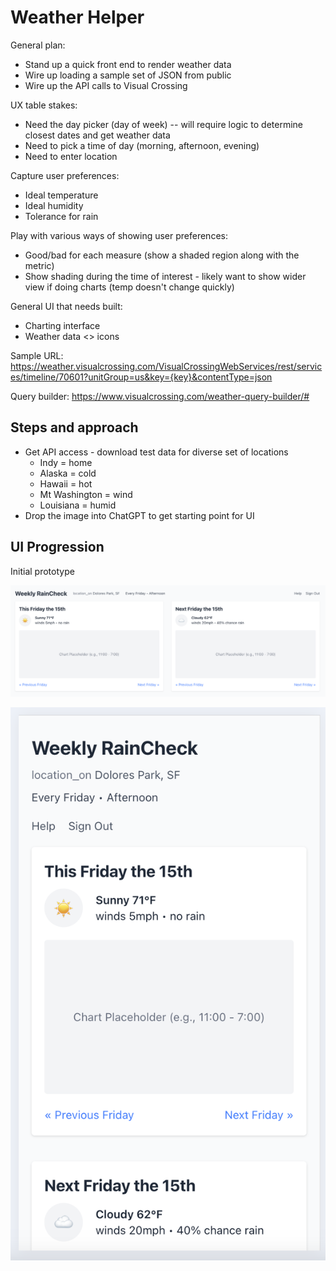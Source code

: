 # Weather Helper

General plan:

- Stand up a quick front end to render weather data
- Wire up loading a sample set of JSON from public
- Wire up the API calls to Visual Crossing

UX table stakes:

- Need the day picker (day of week) -- will require logic to determine closest dates and get weather data
- Need to pick a time of day (morning, afternoon, evening)
- Need to enter location

Capture user preferences:

- Ideal temperature
- Ideal humidity
- Tolerance for rain

Play with various ways of showing user preferences:

- Good/bad for each measure (show a shaded region along with the metric)
- Show shading during the time of interest - likely want to show wider view if doing charts (temp doesn't change quickly)

General UI that needs built:

- Charting interface
- Weather data <> icons

Sample URL: <https://weather.visualcrossing.com/VisualCrossingWebServices/rest/services/timeline/70601?unitGroup=us&key={key}&contentType=json>

Query builder: <https://www.visualcrossing.com/weather-query-builder/#>

## Steps and approach

- Get API access - download test data for diverse set of locations
  - Indy = home
  - Alaska = cold
  - Hawaii = hot
  - Mt Washington = wind
  - Louisiana = humid
- Drop the image into ChatGPT to get starting point for UI

## UI Progression

Initial prototype

![](docs/initial_ui_wide.png)

![](docs/initial_ui_mobile.png)
